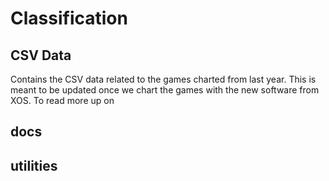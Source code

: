 # Classification

## CSV Data
Contains the CSV data related to the games charted from last year. This is meant to be updated once we chart the games with the new software from XOS. To read more up on 
## docs
## utilities
